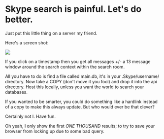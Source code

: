 # Skype search is painful. Let's do better.

Just put this little thing on a server my friend.

Here's a screen shot:

<img src=http://i.imgur.com/cIHy9gb.png>

If you click on a timestamp then you get all messages +/- a 13 message window around the search context within the search room.

All you have to do is find a file called main.db, it's in your .Skype/username/ directory.  Now take a COPY (don't move it you fool) and drop it into the api directory.  Host this locally, unless you want the world to search your databases.

If you wanted to be smarter, you could do something like a hardlink instead of a copy to make this always update.  But who would ever be that clever?

Certainly not I.  Have fun.

Oh yeah, I only show the first *ONE THOUSAND* results; to try to save your browser from locking up due to some bad query.
